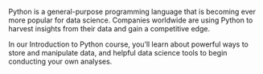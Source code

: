 Python is a general-purpose programming language that is becoming ever more popular for data science. Companies worldwide are using Python to harvest insights from their data and gain a competitive edge.
<br/>

In our Introduction to Python course, you’ll learn about powerful ways to store and manipulate data, and helpful data science tools to begin conducting your own analyses. 
